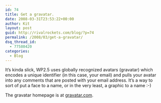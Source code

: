 ```yaml
---
id: 74
title: Get a gravatar.
date: 2008-03-31T23:53:22+00:00
author: Kit
layout: post
guid: http://rivalrockets.com/blog/?p=74
permalink: /2008/03/get-a-gravatar/
dsq_thread_id:
  - 77580420
categories:
  - Blog
---
```

It&#8217;s kinda slick, WP2.5 uses globally recognized avatars (gravatar) which encodes a unique identifier (in this case, your email) and pulls your avatar into any comments that are posted with your email address. It&#8217;s a way to sort of put a face to a name, or in the very least, a graphic to a name :-)

The gravatar homepage is at <a href="http://www.gravatar.com" target="_blank">gravatar.com</a>.